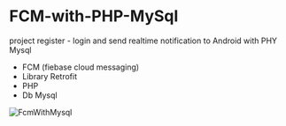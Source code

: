 # FCM-with-PHP-MySql
project register - login and send realtime notification to Android with PHY Mysql

- FCM (fiebase cloud messaging)
- Library Retrofit
- PHP
- Db Mysql

![FcmWithMysql](https://user-images.githubusercontent.com/53957770/77430145-4d602c00-6e0d-11ea-9a77-248c6f565b8e.gif)


